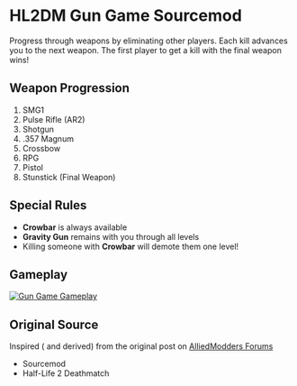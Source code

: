 # HL2DM Gun Game Sourcemod

Progress through weapons by eliminating other players. Each kill advances you to the next weapon. The first player to get a kill with the final weapon wins!

## Weapon Progression

1. SMG1
2. Pulse Rifle (AR2)
3. Shotgun
4. .357 Magnum
5. Crossbow
6. RPG
7. Pistol
8. Stunstick (Final Weapon)

## Special Rules

- **Crowbar** is always available
- **Gravity Gun** remains with you through all levels
- Killing someone with **Crowbar** will demote them one level!

## Gameplay 

[![Gun Game Gameplay](https://streamable.com/ppf821)](https://streamable.com/ppf821)

## Original Source

Inspired ( and derived) from the original post on [AlliedModders Forums](https://forums.alliedmods.net/showthread.php?p=2803056)

- Sourcemod
- Half-Life 2 Deathmatch

